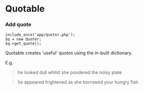 # Quotable

### Add quote

```
include_once('app/quoter.php');
$q = new Quoter;
$q->get_quote();
```

Quotable creates 'useful' quotes using the in-built dictionary.

E.g.
> he looked dull whilst she pondered the noisy plate

> he appeared frightened as she borrowed your hungry fish